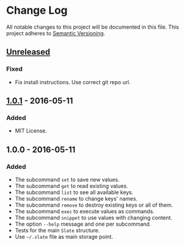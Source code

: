 # Change Log
All notable changes to this project will be documented in this file.
This project adheres to [Semantic Versioning](http://semver.org/).

## [Unreleased]
### Fixed
- Fix install instructions. Use correct git repo url.

## [1.0.1] - 2016-05-11
### Added
- MIT License.

## 1.0.0 - 2016-05-11
### Added
- The subcommand `set` to save new values.
- The subcommand `get` to read existing values.
- The subcommand `list` to see all available keys.
- The subcommand `rename` to change keys' names.
- The subcommand `remove` to destroy existing keys or all of them.
- The subcommand `exec` to execute values as commands.
- The subcommand `snippet` to use values with changing content.
- The option `--help` message and one per subcommand.
- Tests for the main `Slate` structure.
- Use `~/.slate` file as main storage point.

[Unreleased]: https://github.com/jhbabon/slate/compare/v1.0.1...HEAD
[1.0.1]: https://github.com/jhbabon/slate/compare/v1.0.0...v1.0.1
